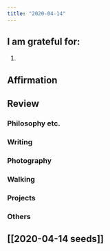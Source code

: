 ```yaml
---
title: "2020-04-14"
---
```

## I am grateful for:
1. 

## Affirmation

## Review
### Philosophy etc.

### Writing

### Photography

### Walking

### Projects

### Others

## [[2020-04-14 seeds]]
